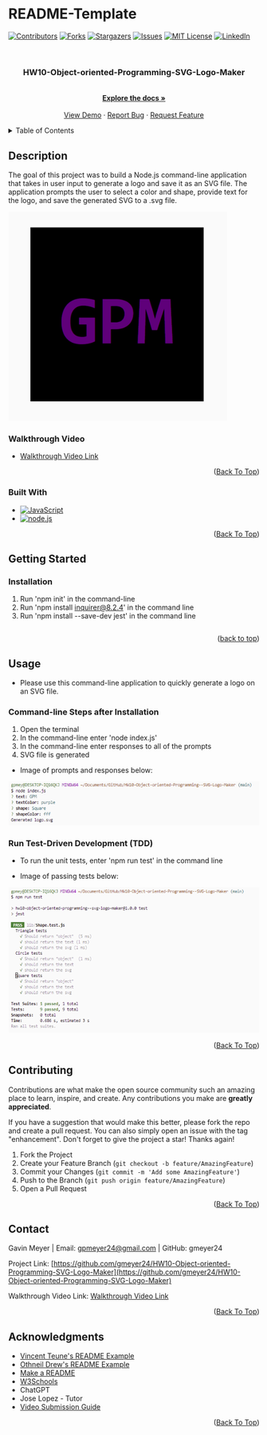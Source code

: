 # README-Template
<!-- Improved compatibility of back to top link: See: https://github.com/othneildrew/Best-README-Template/pull/73 -->
<div id="readme-top"></div>
<!--
*** Thanks for checking out the Best-README-Template. If you have a suggestion
*** that would make this better, please fork the repo and create a pull request
*** or simply open an issue with the tag "enhancement".
*** Don't forget to give the project a star!
*** Thanks again! Now go create something AMAZING! :D
-->



<!-- PROJECT SHIELDS -->
<!--
*** I'm using markdown "reference style" links for readability.
*** Reference links are enclosed in brackets [ ] instead of parentheses ( ).
*** See the bottom of this document for the declaration of the reference variables
*** for contributors-url, forks-url, etc. This is an optional, concise syntax you may use.
*** https://www.markdownguide.org/basic-syntax/#reference-style-links
-->
[![Contributors][contributors-shield]][contributors-url]
[![Forks][forks-shield]][forks-url]
[![Stargazers][stars-shield]][stars-url]
[![Issues][issues-shield]][issues-url]
[![MIT License][license-shield]][license-url]
[![LinkedIn][linkedin-shield]][linkedin-url]



<!-- PROJECT LOGO -->
<br />
<div align="center">
  <!-- <a href="https://github.com/gmeyer24/HW10-Object-oriented-Programming-SVG-Logo-Maker">
    <img src="images/logo.png" alt="Logo" width="80" height="80">
  </a> -->

<h3 align="center">HW10-Object-oriented-Programming-SVG-Logo-Maker</h3>

  <p align="center">
    <br />
    <a href="https://github.com/gmeyer24/HW10-Object-oriented-Programming-SVG-Logo-Maker"><strong>Explore the docs »</strong></a>
    <br />
    <br />
    <a href="https://github.com/gmeyer24/HW10-Object-oriented-Programming-SVG-Logo-Maker">View Demo</a>
    ·
    <a href="https://github.com/gmeyer24/HW10-Object-oriented-Programming-SVG-Logo-Maker/issues">Report Bug</a>
    ·
    <a href="https://github.com/gmeyer24/HW10-Object-oriented-Programming-SVG-Logo-Maker/issues">Request Feature</a>
  </p>
</div>



<!-- TABLE OF CONTENTS -->
<details>
  <summary>Table of Contents</summary>
  <ol>
    <li>
      <a href="#about-the-project">About The Project</a>
      <ul>
        <li><a href="#built-with">Built With</a></li>
      </ul>
    </li>
    <li>
      <a href="#getting-started">Getting Started</a>
      <ul>
        <li><a href="#prerequisites">Prerequisites</a></li>
        <li><a href="#installation">Installation</a></li>
      </ul>
    </li>
    <li><a href="#usage">Usage</a></li>
    <li><a href="#roadmap">Roadmap</a></li>
    <li><a href="#contributing">Contributing</a></li>
    <li><a href="#license">License</a></li>
    <li><a href="#contact">Contact</a></li>
    <li><a href="#acknowledgments">Acknowledgments</a></li>
  </ol>
</details>



<!-- ABOUT THE PROJECT -->
## Description
<!-- Enter Description Below -->
The goal of this project was to build a Node.js command-line application that takes in user input to generate a logo and save it as an SVG file. The application prompts the user to select a color and shape, provide text for the logo, and save the generated SVG to a .svg file.

![Alt text](Assets/images/svg-logo.png)

<!-- [![HW10-Object-oriented-Programming-SVG-Logo-Maker Deployed Link][product-screenshot]](https://gmeyer24.github.io/HW10-Object-oriented-Programming-SVG-Logo-Maker) -->

### Walkthrough Video

* [Walkthrough Video Link]()

<!-- Here's a blank template to get started: To avoid retyping too much info. Do a search and replace with your text editor for the following: `gmeyer24`, `HW10-Object-oriented-Programming-SVG-Logo-Maker`, `gavinpmeyer`, `gmail`, `gpmeyer24`, `HW10-Object-oriented-Programming-SVG-Logo-Maker`, `project_description` -->

<p align="right">(<a href="#readme-top">Back To Top</a>)</p>



### Built With

<!-- * [![Next][Next.js]][Next-url]
* [![React][React.js]][React-url]
* [![Vue][Vue.js]][Vue-url]
* [![Angular][Angular.io]][Angular-url]
* [![Svelte][Svelte.dev]][Svelte-url]
* [![Laravel][Laravel.com]][Laravel-url]
* [![Bootstrap][Bootstrap.com]][Bootstrap-url]
* [![JQuery][JQuery.com]][JQuery-url] -->
* [![JavaScript][JavaScript.com]][JavaScript-url]
* [![node.js][node.js.org]][node.js-url]

<p align="right">(<a href="#readme-top">Back To Top</a>)</p>



<!-- GETTING STARTED -->
## Getting Started

<!-- This is an example of how you may give instructions on setting up your project locally.
To get a local copy up and running follow these simple example steps.

### Prerequisites

This is an example of how to list things you need to use the software and how to install them.
* npm
  ```sh
  npm install npm@latest -g
  ``` -->

### Installation

1. Run 'npm init' in the command-line
2. Run 'npm install inquirer@8.2.4' in the command line
3. Run 'npm install --save-dev jest' in the command line
   ```

<p align="right">(<a href="#readme-top">back to top</a>)</p>



<!-- USAGE EXAMPLES -->
## Usage

* Please use this command-line application to quickly generate a logo on an SVG file.

### Command-line Steps after Installation
1. Open the terminal
2. In the command-line enter 'node index.js'
3. In the command-line enter responses to all of the prompts
4. SVG file is generated

* Image of prompts and responses below:

![Alt text](Assets/images/prompts.png)

### Run Test-Driven Development (TDD)

* To run the unit tests, enter 'npm run test' in the command line

* Image of passing tests below:

![Alt text](Assets/images/tests.png)

<p align="right">(<a href="#readme-top">Back To Top</a>)</p>




<!-- ROADMAP -->
<!-- ## Roadmap

- [ ] Feature 1
- [ ] Feature 2
- [ ] Feature 3
    - [ ] Nested Feature

See the [open issues](https://github.com/gmeyer24/HW10-Object-oriented-Programming-SVG-Logo-Maker/issues) for a full list of proposed features (and known issues).

<p align="right">(<a href="#readme-top">Back To Top</a>)</p> -->



<!-- CONTRIBUTING -->
## Contributing

Contributions are what make the open source community such an amazing place to learn, inspire, and create. Any contributions you make are **greatly appreciated**.

If you have a suggestion that would make this better, please fork the repo and create a pull request. You can also simply open an issue with the tag "enhancement".
Don't forget to give the project a star! Thanks again!

1. Fork the Project
2. Create your Feature Branch (`git checkout -b feature/AmazingFeature`)
3. Commit your Changes (`git commit -m 'Add some AmazingFeature'`)
4. Push to the Branch (`git push origin feature/AmazingFeature`)
5. Open a Pull Request

<p align="right">(<a href="#readme-top">Back To Top</a>)</p>



<!-- LICENSE -->
<!-- ## License

Distributed under the MIT License. See `LICENSE.txt` for more information.

<p align="right">(<a href="#readme-top">Back To Top</a>)</p> -->



<!-- CONTACT -->
## Contact

Gavin Meyer | Email: gpmeyer24@gmail.com | GitHub: gmeyer24

Project Link: [https://github.com/gmeyer24/HW10-Object-oriented-Programming-SVG-Logo-Maker](https://github.com/gmeyer24/HW10-Object-oriented-Programming-SVG-Logo-Maker)

Walkthrough Video Link: [Walkthrough Video Link]()

<!-- Deployed Link: [https://gmeyer24.github.io/HW10-Object-oriented-Programming-SVG-Logo-Maker](https://gmeyer24.github.io/HW10-Object-oriented-Programming-SVG-Logo-Maker) -->

<p align="right">(<a href="#readme-top">Back To Top</a>)</p>



<!-- ACKNOWLEDGMENTS -->
## Acknowledgments

* [Vincent Teune's README Example](https://github.com/cobalt88/CPS-API)
* [Othneil Drew's README Example](https://github.com/othneildrew/Best-README-Template#best-readme-template)
* [Make a README](https://www.makeareadme.com/)
* [W3Schools](https://www.w3schools.com/)
* ChatGPT
* Jose Lopez - Tutor
* [Video Submission Guide](https://coding-boot-camp.github.io/full-stack/computer-literacy/video-submission-guide)

<p align="right">(<a href="#readme-top">Back To Top</a>)</p>



<!-- MARKDOWN LINKS & IMAGES -->
<!-- https://www.markdownguide.org/basic-syntax/#reference-style-links -->
[contributors-shield]: https://img.shields.io/github/contributors/gmeyer24/HW10-Object-oriented-Programming-SVG-Logo-Maker.svg?style=for-the-badge
[contributors-url]: https://github.com/gmeyer24/HW10-Object-oriented-Programming-SVG-Logo-Maker/graphs/contributors
[forks-shield]: https://img.shields.io/github/forks/gmeyer24/HW10-Object-oriented-Programming-SVG-Logo-Maker.svg?style=for-the-badge
[forks-url]: https://github.com/gmeyer24/HW10-Object-oriented-Programming-SVG-Logo-Maker/network/members
[stars-shield]: https://img.shields.io/github/stars/gmeyer24/HW10-Object-oriented-Programming-SVG-Logo-Maker.svg?style=for-the-badge
[stars-url]: https://github.com/gmeyer24/HW10-Object-oriented-Programming-SVG-Logo-Maker/stargazers
[issues-shield]: https://img.shields.io/github/issues/gmeyer24/HW10-Object-oriented-Programming-SVG-Logo-Maker.svg?style=for-the-badge
[issues-url]: https://github.com/gmeyer24/HW10-Object-oriented-Programming-SVG-Logo-Maker/issues
[license-shield]: https://img.shields.io/github/license/gmeyer24/HW10-Object-oriented-Programming-SVG-Logo-Maker.svg?style=for-the-badge
[license-url]: https://github.com/gmeyer24/HW10-Object-oriented-Programming-SVG-Logo-Maker/blob/master/LICENSE.txt
[linkedin-shield]: https://img.shields.io/badge/-LinkedIn-black.svg?style=for-the-badge&logo=linkedin&colorB=555
[linkedin-url]: https://linkedin.com/in/gavinpmeyer
[product-screenshot]: images/screenshot.png
[Next.js]: https://img.shields.io/badge/next.js-000000?style=for-the-badge&logo=nextdotjs&logoColor=white
[Next-url]: https://nextjs.org/
[React.js]: https://img.shields.io/badge/React-20232A?style=for-the-badge&logo=react&logoColor=61DAFB
[React-url]: https://reactjs.org/
[Vue.js]: https://img.shields.io/badge/Vue.js-35495E?style=for-the-badge&logo=vuedotjs&logoColor=4FC08D
[Vue-url]: https://vuejs.org/
[Angular.io]: https://img.shields.io/badge/Angular-DD0031?style=for-the-badge&logo=angular&logoColor=white
[Angular-url]: https://angular.io/
[Svelte.dev]: https://img.shields.io/badge/Svelte-4A4A55?style=for-the-badge&logo=svelte&logoColor=FF3E00
[Svelte-url]: https://svelte.dev/
[Laravel.com]: https://img.shields.io/badge/Laravel-FF2D20?style=for-the-badge&logo=laravel&logoColor=white
[Laravel-url]: https://laravel.com
[Bootstrap.com]: https://img.shields.io/badge/Bootstrap-563D7C?style=for-the-badge&logo=bootstrap&logoColor=white
[Bootstrap-url]: https://getbootstrap.com
[JQuery.com]: https://img.shields.io/badge/jQuery-0769AD?style=for-the-badge&logo=jquery&logoColor=white
[JQuery-url]: https://jquery.com 
[JavaScript.com]: https://img.shields.io/badge/JavaScript-323330?style=for-the-badge&logo=javascript&logoColor=F7DF1E
[JavaScript-url]: https://www.javascript.com/
[node.js.org]: https://img.shields.io/badge/node.js-green.svg
[node.js-url]: https://nodejs.org/en
